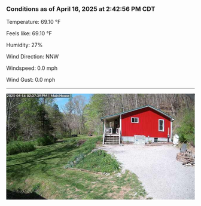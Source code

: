 ### Conditions as of April 16, 2025 at 2:42:56 PM CDT 

Temperature: 69.10 &deg;F

Feels like: 69.10 &deg;F

Humidity: 27%

Wind Direction: NNW

Windspeed: 0.0 mph

Wind Gust: 0.0 mph

---

<img src="./images/latest.jpeg"/>

